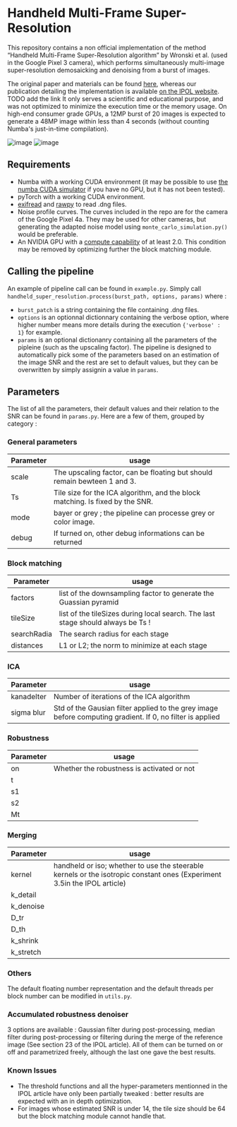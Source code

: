 # Handheld Multi-Frame Super-Resolution
 This repository contains a non official implementation of the method “Handheld Multi-Frame Super-Resolution algorithm” by Wronski et al. (used in the Google Pixel 3 camera), which performs simultaneously multi-image super-resolution demosaicking and denoising from a burst of images.
 
 The original paper and materials can be found [here](https://sites.google.com/view/handheld-super-res/), whereas our publication detailing the implementation is available [on the IPOL website]((https://www.ipol.im/pub/pre/460)). TODO add the link
 It only serves a scientific and educational purpose, and was not optimized to minimize the execution time or the memory usage. On high-end consumer grade GPUs, a 12MP burst of 20 images is expected to generate a 48MP image within less than 4 seconds (without counting Numba's just-in-time compilation).

![image](https://user-images.githubusercontent.com/46826148/212689891-603e0502-c817-4623-9134-3e7522c72680.png)
![image](https://user-images.githubusercontent.com/46826148/212690127-eb18b00b-5457-44b6-9e27-7f9f88159f4a.png)


## Requirements
- Numba with a working CUDA environment (it may be possible to use [the numba CUDA simulator](https://numba.readthedocs.io/en/stable/cuda/simulator.html) if you have no GPU, but it has not been tested).
- pyTorch with a working CUDA environment.
- [exifread](https://pypi.org/project/ExifRead/) and [rawpy](https://pypi.org/project/rawpy/) to read .dng files.
- Noise profile curves. The curves included in the repo are for the camera of the Google Pixel 4a. They may be used for other cameras, but generating the adapted noise model using <code>monte_carlo_simulation.py()</code> would be preferable.
- An NVIDIA GPU with a [compute capability](https://developer.nvidia.com/cuda-gpus) of at least 2.0. This condition may be removed by optimizing further the block matching module.


## Calling the pipeline
An example of pipeline call can be found in `example.py`. Simply call `handheld_super_resolution.process(burst_path, options, params)` where :
<ul>
  <li><code>burst_patch</code> is a string containing the file containing .dng files.</li>
  <li><code>options</code> is an optionnal dictionnary containing the verbose option, where higher number means more details during the execution <code>{'verbose' : 1}</code> for example.</li>
  <li><code>params</code> is an optional dictionanry containing all the parameters of the pipleine (such as the upscaling factor). The pipeline is designed to automatically pick some of the parameters based on an estimation of the image SNR and the rest are set to default values, but they can be overwritten by simply assignin a value in <code>params</code>.</li>
</ul>

## Parameters
The list of all the parameters, their default values and their relation to the SNR can be found in `params.py`. Here are a few of them, grouped by category :

### General parameters
|Parameter|usage|
|--|--|
|scale|The upscaling factor, can be floating but should remain bewteen 1 and 3.|
|Ts|Tile size for the ICA algorithm, and the block matching. Is fixed by the SNR.|
|mode|bayer or grey ; the pipeline can processe grey or color image.|
|debug|If turned on, other debug informations can be returned|

### Block matching
|Parameter|usage|
|--|--|
|factors|list of the downsampling factor to generate the Guassian pyramid|
|tileSize|list of the tileSizes during local search. The last stage should always be Ts !|
|searchRadia|The search radius for each stage|
|distances|L1 or L2; the norm to minimize at each stage|

### ICA
|Parameter|usage|
|--|--|
|kanadeIter|Number of iterations of the ICA algorithm|
|sigma blur|Std of the Gausian filter applied to the grey image before computing gradient. If 0, no filter is applied|

### Robustness
|Parameter|usage|
|--|--|
|on|Whether the robustness is activated or not|
|t||
|s1||
|s2||
|Mt||

### Merging
|Parameter|usage|
|--|--|
|kernel|handheld or iso; whether to use the steerable kernels or the isotropic constant ones (Experiment 3.5in the IPOL article)|
|k_detail||
|k_denoise||
|D_tr||
|D_th||
|k_shrink||
|k_stretch||

### Others
The default floating number representation and the default threads per block number can be modified in <code>utils.py</code>.

### Accumulated robustness denoiser
3 options are available : Gaussian filter during post-processing, median filter during post-processing or filtering during the merge of the reference image (See section 23 of the IPOL article). All of them can be turned on or off and parametrized freely, although the last one gave the best results.

### Known Issues
- The threshold functions and all the hyper-parameters mentionned in the IPOL article have only been partially tweaked : better results are expected with an in depth optimization.
- For images whose estimated SNR is under 14, the tile size should be 64 but the block matching module cannot handle that.
